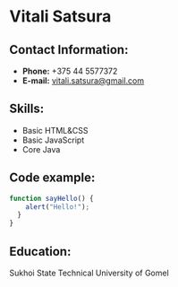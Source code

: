 # Vitali Satsura

## Contact Information:
* **Phone:** +375 44 5577372
* **E-mail:** vitali.satsura@gmail.com

## Skills:
* Basic HTML&CSS
* Basic JavaScript
* Core Java

## Code example:
```javascript
function sayHello() {
    alert("Hello!");
  }
}
```
## Education:
Sukhoi State Technical University of Gomel
